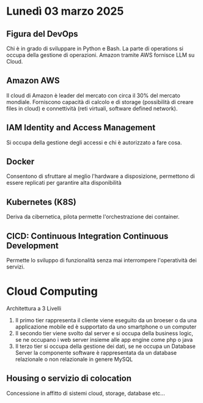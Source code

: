 # Lunedì 03 marzo 2025

## Figura del DevOps

Chi è in grado di sviluppare in Python e Bash. La parte di operations si occupa della gestione di operazioni. Amazon tramite AWS fornisce LLM su Cloud.

## Amazon AWS

Il cloud di Amazon è leader del mercato con circa il 30% del mercato mondiale.
Forniscono capacità di calcolo e di storage (possibilità di creare files in cloud) e connettività (reti virtuali, software defined network).

## IAM Identity and Access Management

Si occupa della gestione degli accessi e chi è autorizzato a fare cosa.

## Docker

Consentono di sfruttare al meglio l'hardware a disposizione, permettono di essere replicati per garantire alta disponibilità

## Kubernetes (K8S)

Deriva da cibernetica, pilota permette l'orchestrazione dei container.

## CICD: Continuous Integration Continuous Development

Permette lo sviluppo di funzionalità senza mai interrompere l'operatività dei servizi.

# Cloud Computing

Architettura a 3 Livelli

1. Il primo tier rappresenta il cliente viene eseguito da un broeser o da una applicazione mobile ed è supportato da uno smartphone o un computer
2. Il secondo tier viene svolto dal server e si occupa della business logic, se ne occupano i web server insieme alle app engine come php o java
3. Il terzo tier si occupa della gestione dei dati, se ne occupa un Database Server la componente software è rappresentata da un database relazionale o non relazionale in genere MySQL

## Housing o servizio di colocation

Concessione in affitto di sistemi cloud, storage, database etc...
